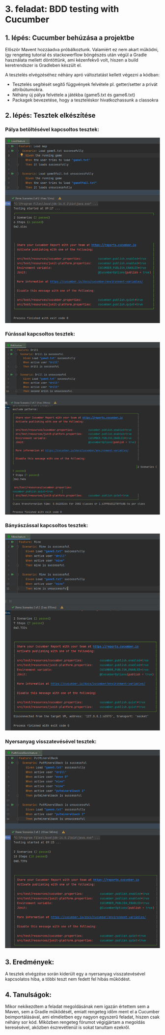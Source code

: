 # 3. feladat: BDD testing with Cucumber

## 1. lépés: Cucumber behúzása a projektbe

Először Mavent hozzáadva próbálkoztunk. Valamiért ez nem akart működni, így rengeteg tutorial és stackowerflow böngészés után végül a Gradle használata mellett döntöttünk, ami kézenfekvő volt, hiszen a build keretrendszer is Gradleben készült el.

A tesztelés elvégzéséhez néhány apró változtatást kellett végezni a kódban:
- Tesztelés segítését segítő függvények felvétele pl. getter/setter a privát attribútumokra.
- Néhány új pálya felvétele a játékba (game5.txt és game6.txt)
- Packagek bevezetése, hogy a teszteléskor hivatkozhassunk a classokra

## 2. lépés: Tesztek elkészítése
### Pálya betöltésével kapcsoltos tesztek:
![](cucumber_images/load_cucumber.png)

### Fúrással kapcsoltos tesztek:
![](cucumber_images/drill_cucumber.png)

### Bányászással kapcsoltos tesztek:
![](cucumber_images/mine_cucumber.png)

### Nyersanyag visszatevésével tesztek:
![](cucumber_images/putmineralback_cucumber.png)

## 3. Eredmények: 
A tesztek elvégzése során kiderült egy a nyersanyag visszatevésével kapcsolatos hiba, a többi teszt nem fedett fel hibás működést.

## 4. Tanulságok:
Mikor nekikezdtem a feladat megoldásának nem igazán értettem sem a Maven, sem a Gradle működését, emiatt rengeteg időm ment el a Cucumber beimportálásával, ami elméletben egy nagyon egyszerű feladat, hiszen csak néhány sor kód. Miközben rengeteg fórumot végigjártam a megoldás keresésével, aközben észrevétlenül is sokat tanultam ezekről.